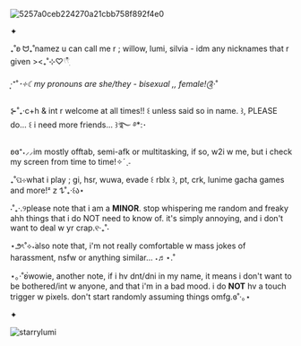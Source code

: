 ![5257a0ceb224270a21cbb758f892f4e0](https://github.com/user-attachments/assets/6c23c197-8ac2-481b-bf23-69b68c69075c)

✦

₊˚ʚ ᗢ₊˚namez u can call me r ; willow, lumi, silvia - idm any nicknames that r given ><₊˚⊹♡𓍢𓍢ִ໋

‧͙⁺˚*･༓☾my pronouns are she/they - bisexual ,, female!༊*·˚

⊱˚₊‧c+h & int r welcome at all times!! ꒰ unless said so in name. ꒱, PLEASE do... ꒰ i need more friends... ꒱ؘ࿐ ࿔*:･

ʚɞ⁺˖⸝⸝im mostly offtab, semi-afk or multitasking, if so, w2i w me, but i check my screen from time to time!✧ˊˎ˗

₊˚ପ⊹what i play ; gi, hsr, wuwa, evade ꒰ rblx ꒱, pt, crk, lunime gacha games and more!ᶻ 𝗓 𐰁˚₊‧꒰ა⋆

⋅˚₊‧.୨please note that i am a **MINOR**. stop whispering me random and freaky ahh things that i do NOT need to know of. it's simply annoying, and i don't want to deal w yr crap.୧‧₊˚⋅

⋆౨ৎ˚⟡˖࣪also note that, i'm not really comfortable w mass jokes of harassment, nsfw or anything similar... ˖♬⋆.˚

⋆｡‧˚ʚ๋wowie, another note, if i hv dnt/dni in my name, it means i don't want to be bothered/int w anyone, and that i'm in a bad mood. i do **NOT** hv a touch trigger w pixels. don't start randomly assuming things omfg.ɞ˚‧｡⋆

✦
<p align="left"> <img src="https://komarev.com/ghpvc/?username=starrylumi&label=˗ˏˋcounting%20stars´ˎ˗&color=a8954d&style=flat" alt="starrylumi" /> </p>
